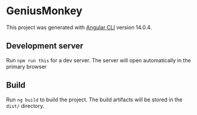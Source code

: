 # GeniusMonkey

This project was generated with [Angular CLI](https://github.com/angular/angular-cli) version 14.0.4.

## Development server

Run `npm run this` for a dev server. The server will open automatically in the primary browser

## Build

Run `ng build` to build the project. The build artifacts will be stored in the `dist/` directory.
